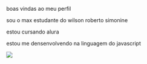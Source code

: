 boas vindas ao meu perfil

sou o max estudante do wilson roberto simonine

estou cursando alura

estou me densenvolvendo na linguagem do javascript

![](https://gifs.eco.br/wp-content/uploads/2021/09/imagens-e-gifs-do-corinthians-6.gif)
